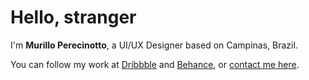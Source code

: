 # Hello, stranger
I'm **Murillo Perecinotto**, a UI/UX Designer based on Campinas, Brazil.

You can follow my work at [Dribbble](https://dribbble.com/murillovp) and [Behance](https://www.behance.net/murillovp), or [contact me here](mailto:murillovp90@gmail.com).
